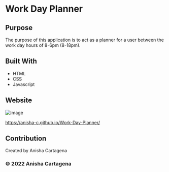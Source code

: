 # Work Day Planner

## Purpose
The purpose of this application is to act as a planner for a user between the work day hours of 8-6pm (8-18pm).

## Built With
* HTML
* CSS
* Javascript

## Website
![image](https://user-images.githubusercontent.com/99618409/175796232-64b242be-e192-4420-8e03-a4a9cafefb02.png)


https://anisha-c.github.io/Work-Day-Planner/

## Contribution
Created by Anisha Cartagena

### © 2022 Anisha Cartagena
